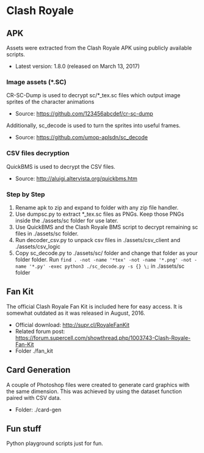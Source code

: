 # Clash Royale 

## APK
 
Assets were extracted from the Clash Royale APK using publicly available scripts.

* Latest version: 1.8.0 (released on March 13, 2017)
 
### Image assets (*.SC)

CR-SC-Dump is used to decrypt sc/*_tex.sc files which output image sprites of the character animations
 
* Source: https://github.com/123456abcdef/cr-sc-dump

Additionally, sc_decode is used to turn the sprites into useful frames.

* Source: https://github.com/umop-aplsdn/sc_decode

### CSV files decryption

QuickBMS is used to decrypt the CSV files.

* Source: http://aluigi.altervista.org/quickbms.htm 

### Step by Step

1. Rename apk to zip and expand to folder with any zip file handler.
2. Use dumpsc.py to extract *_tex.sc files as PNGs. Keep those PNGs inside the ./assets/sc folder for use later.
3. Use QuickBMS and the Clash Royale BMS script to decrypt remaining sc files in ./assets/sc folder. 
4. Run decoder_csv.py to unpack csv files in ./assets/csv_client and ./assets/csv_logic
5. Copy sc_decode.py to ./assets/sc/ folder and change that folder as your folder folder. Run `find . -not -name '*tex' -not -name '*.png' -not -name '*.py' -exec python3 ./sc_decode.py -s {} \;` in ./assets/sc folder

## Fan Kit

The official Clash Royale Fan Kit is included here for easy access. It is somewhat outdated as it was released in August, 2016. 

* Official download: http://supr.cl/RoyaleFanKit
* Related forum post: https://forum.supercell.com/showthread.php/1003743-Clash-Royale-Fan-Kit
* Folder ./fan_kit

## Card Generation

A couple of Photoshop files were created to generate card graphics with the same dimension. This was achieved by using the dataset function paired with CSV data. 

* Folder: ./card-gen

## Fun stuff

Python playground scripts just for fun.



